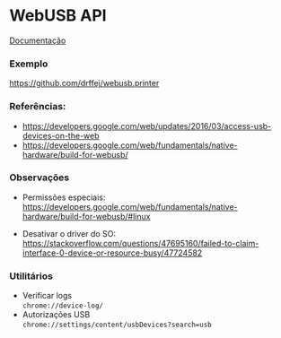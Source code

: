 # WebUSB API 

[Documentação](https://wicg.github.io/webusb/)

### Exemplo
https://github.com/drffej/webusb.printer

### Referências: 
- https://developers.google.com/web/updates/2016/03/access-usb-devices-on-the-web
- https://developers.google.com/web/fundamentals/native-hardware/build-for-webusb/

### Observações
- Permissões especiais:  
 https://developers.google.com/web/fundamentals/native-hardware/build-for-webusb/#linux

- Desativar o driver do SO:  
 https://stackoverflow.com/questions/47695160/failed-to-claim-interface-0-device-or-resource-busy/47724582

### Utilitários
- Verificar logs   
```chrome://device-log/```
- Autorizações USB   
```chrome://settings/content/usbDevices?search=usb```
